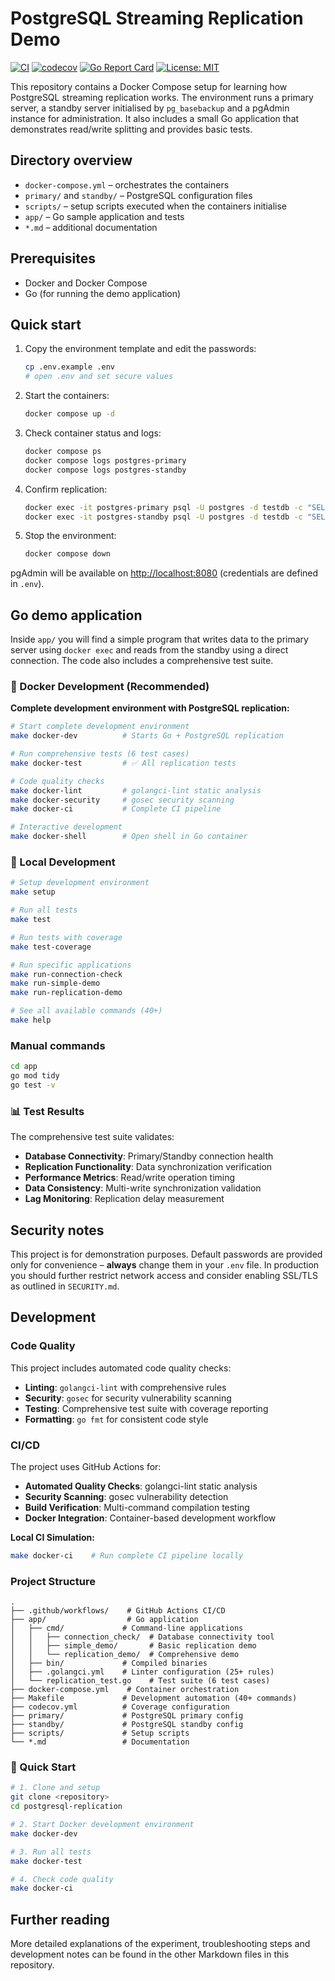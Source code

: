 # PostgreSQL Streaming Replication Demo

[![CI](https://github.com/takattty/postgresql-replication/actions/workflows/ci.yml/badge.svg)](https://github.com/takattty/postgresql-replication/actions/workflows/ci.yml)
[![codecov](https://codecov.io/gh/takattty/postgresql-replication/branch/main/graph/badge.svg)](https://codecov.io/gh/takattty/postgresql-replication)
[![Go Report Card](https://goreportcard.com/badge/github.com/takattty/postgresql-replication)](https://goreportcard.com/report/github.com/takattty/postgresql-replication)
[![License: MIT](https://img.shields.io/badge/License-MIT-yellow.svg)](https://opensource.org/licenses/MIT)

This repository contains a Docker Compose setup for learning how PostgreSQL streaming replication works. The environment runs a primary server, a standby server initialised by `pg_basebackup` and a pgAdmin instance for administration.  It also includes a small Go application that demonstrates read/write splitting and provides basic tests.

## Directory overview

- `docker-compose.yml` – orchestrates the containers
- `primary/` and `standby/` – PostgreSQL configuration files
- `scripts/` – setup scripts executed when the containers initialise
- `app/` – Go sample application and tests
- `*.md` – additional documentation

## Prerequisites

- Docker and Docker Compose
- Go (for running the demo application)

## Quick start

1. Copy the environment template and edit the passwords:
   ```bash
   cp .env.example .env
   # open .env and set secure values
   ```
2. Start the containers:
   ```bash
   docker compose up -d
   ```
3. Check container status and logs:
   ```bash
   docker compose ps
   docker compose logs postgres-primary
   docker compose logs postgres-standby
   ```
4. Confirm replication:
   ```bash
   docker exec -it postgres-primary psql -U postgres -d testdb -c "SELECT * FROM pg_stat_replication;"
   docker exec -it postgres-standby psql -U postgres -d testdb -c "SELECT * FROM pg_stat_wal_receiver;"
   ```
5. Stop the environment:
   ```bash
   docker compose down
   ```

pgAdmin will be available on <http://localhost:8080> (credentials are defined in `.env`).

## Go demo application

Inside `app/` you will find a simple program that writes data to the primary server using `docker exec` and reads from the standby using a direct connection. The code also includes a comprehensive test suite.

### 🐳 Docker Development (Recommended)

**Complete development environment with PostgreSQL replication:**

```bash
# Start complete development environment
make docker-dev          # Starts Go + PostgreSQL replication

# Run comprehensive tests (6 test cases)
make docker-test         # ✅ All replication tests

# Code quality checks
make docker-lint         # golangci-lint static analysis
make docker-security     # gosec security scanning
make docker-ci           # Complete CI pipeline

# Interactive development
make docker-shell        # Open shell in Go container
```

### 🔧 Local Development

```bash
# Setup development environment
make setup

# Run all tests
make test

# Run tests with coverage
make test-coverage

# Run specific applications
make run-connection-check
make run-simple-demo
make run-replication-demo

# See all available commands (40+)
make help
```

### Manual commands

```bash
cd app
go mod tidy
go test -v
```

### 📊 Test Results

The comprehensive test suite validates:
- **Database Connectivity**: Primary/Standby connection health
- **Replication Functionality**: Data synchronization verification  
- **Performance Metrics**: Read/write operation timing
- **Data Consistency**: Multi-write synchronization validation
- **Lag Monitoring**: Replication delay measurement

## Security notes

This project is for demonstration purposes. Default passwords are provided only for convenience – **always** change them in your `.env` file. In production you should further restrict network access and consider enabling SSL/TLS as outlined in `SECURITY.md`.

## Development

### Code Quality

This project includes automated code quality checks:

- **Linting**: `golangci-lint` with comprehensive rules
- **Security**: `gosec` for security vulnerability scanning
- **Testing**: Comprehensive test suite with coverage reporting
- **Formatting**: `go fmt` for consistent code style

### CI/CD

The project uses GitHub Actions for:
- **Automated Quality Checks**: golangci-lint static analysis
- **Security Scanning**: gosec vulnerability detection  
- **Build Verification**: Multi-command compilation testing
- **Docker Integration**: Container-based development workflow

**Local CI Simulation:**
```bash
make docker-ci    # Run complete CI pipeline locally
```

### Project Structure

```
.
├── .github/workflows/    # GitHub Actions CI/CD
├── app/                  # Go application
│   ├── cmd/             # Command-line applications
│   │   ├── connection_check/  # Database connectivity tool
│   │   ├── simple_demo/       # Basic replication demo
│   │   └── replication_demo/  # Comprehensive demo
│   ├── bin/             # Compiled binaries
│   ├── .golangci.yml    # Linter configuration (25+ rules)
│   └── replication_test.go    # Test suite (6 test cases)
├── docker-compose.yml    # Container orchestration
├── Makefile             # Development automation (40+ commands)
├── codecov.yml          # Coverage configuration
├── primary/             # PostgreSQL primary config
├── standby/             # PostgreSQL standby config
├── scripts/             # Setup scripts
└── *.md                 # Documentation
```

### 🚀 Quick Start

```bash
# 1. Clone and setup
git clone <repository>
cd postgresql-replication

# 2. Start Docker development environment
make docker-dev

# 3. Run all tests
make docker-test

# 4. Check code quality  
make docker-ci
```

## Further reading

More detailed explanations of the experiment, troubleshooting steps and development notes can be found in the other Markdown files in this repository.
